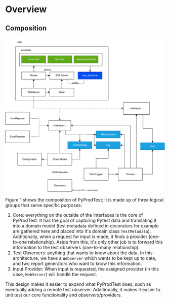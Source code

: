 # Overview

## Composition

![alt text](/doc/res/architecture.svg)


Figure 1 shows the composition of PyProdTest; it is made up of three logical groups that serve specific purposes:

1. Core: everything on the outside of the interfaces is the core of PyProdTest. It has the goal of capturing Pytest data and translating it into a domain model (test metadata defined in decorators for example are gathered here and placed into it's domain class `TestMetadata`). Additionally, when a request for input is made, it finds a provider (one-to-one relationship). Aside from this, it's only other job is to forward this information to the test observers (one-to-many relationship).
2. Test Observers: anything that wants to know about the data. In this architecture, we have a `WebServer` which wants to be kept up to date, and two report generators who want to know this information.
3. Input Provider: When input is requested, the assigned provider (in this case, `WebServer`) will handle the request.

This design makes it easier to expand what PyProdTest does, such as eventually adding a remote test observer. Additionally, it makes it easier to unit test our core functionality and observers/providers.